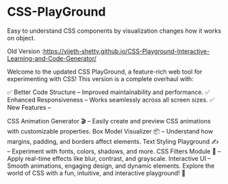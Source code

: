 # CSS-PlayGround
Easy to understand CSS components by  visualization changes how it works on object.

Old Version :https://vijeth-shetty.github.io/CSS-Playground-Interactive-Learning-and-Code-Generator/

Welcome to the updated CSS PlayGround, a feature-rich web tool for experimenting with CSS! This version is a complete overhaul with:

✅ Better Code Structure – Improved maintainability and performance.
✅ Enhanced Responsiveness – Works seamlessly across all screen sizes.
✅ New Features –

CSS Animation Generator 🎬 – Easily create and preview CSS animations with customizable properties.
Box Model Visualizer 📦 – Understand how margins, padding, and borders affect elements.
Text Styling Playground ✍️ – Experiment with fonts, colors, shadows, and more.
CSS Filters Module 🎨 – Apply real-time effects like blur, contrast, and grayscale.
Interactive UI – Smooth animations, engaging design, and dynamic elements.
Explore the world of CSS with a fun, intuitive, and interactive playground! 🌟
